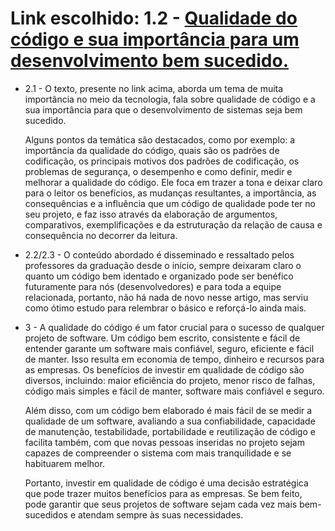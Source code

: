 # Link escolhido: 1.2 - [Qualidade do código e sua importância para um desenvolvimento bem sucedido.](https://bring.com.br/blog/qualidade-do-codigo-e-sua-importancia-para-um-desenvolvimento-bem-sucedido/)

* 2.1 - O texto, presente no link acima, aborda um tema de muita importância no meio da tecnologia, fala sobre qualidade de código e a sua importância para que o desenvolvimento de sistemas seja bem sucedido.

	Alguns pontos da temática são destacados, como por exemplo: a importância da qualidade do código, quais são os padrões de codificação, os principais motivos dos padrões de codificação, os problemas de segurança, o desempenho e como definir, medir e melhorar a qualidade do código. Ele foca em trazer a tona e deixar claro para o leitor os benefícios, as mudanças resultantes, a importância, as consequências e a influência que um código de qualidade pode ter no seu projeto, e faz isso através da elaboração de argumentos, comparativos, exemplificações e da estruturação da relação de causa e consequência no decorrer da leitura.

* 2.2/2.3 - O conteúdo abordado é disseminado e ressaltado pelos professores da graduação desde o início, sempre deixaram claro o quanto um código bem identado e organizado pode ser benéfico futuramente para nós (desenvolvedores) e para toda a equipe relacionada, portanto, não há nada de novo nesse artigo, mas serviu como ótimo estudo para relembrar o básico e reforçá-lo ainda mais.

* 3 - A qualidade do código é um fator crucial para o sucesso de qualquer projeto de software. Um código bem escrito, consistente e fácil de entender garante um software mais confiável, seguro, eficiente e fácil de manter. Isso resulta em economia de tempo, dinheiro e recursos para as empresas. Os benefícios de investir em qualidade de código são diversos, incluindo: maior eficiência do projeto, menor risco de falhas, código mais simples e fácil de manter, software mais confiável e seguro.

	Além disso, com um código bem elaborado é mais fácil de se medir a qualidade de um software, avaliando a sua confiabilidade, capacidade de manutenção, testabilidade, portabilidade e reutilização de código e facilita também, com que novas pessoas inseridas no projeto sejam capazes de compreender o sistema com mais tranquilidade e se habituarem melhor.
	
	Portanto, investir em qualidade de código é uma decisão estratégica que pode trazer muitos benefícios para as empresas. Se bem feito, pode garantir que seus projetos de software sejam cada vez mais bem-sucedidos e atendam sempre às suas necessidades.
